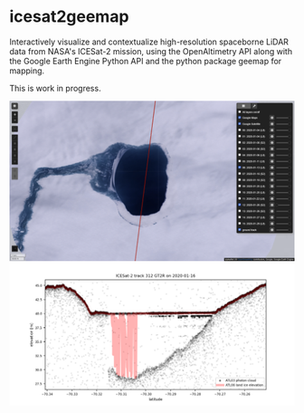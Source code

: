 # icesat2geemap

Interactively visualize and contextualize high-resolution spaceborne LiDAR data from NASA's ICESat-2 mission, 
using the OpenAltimetry API along with the Google Earth Engine Python API and the python package geemap for mapping.

This is work in progress.

![Example of GEE Map with ICESat-2 Ground Track](imgs/map-example1.png)
![Example of ATL03 data](imgs/ATL03-example1.png)
